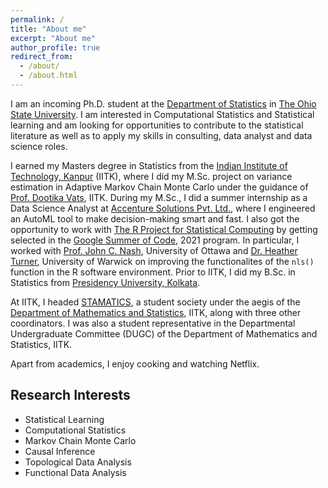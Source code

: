 ```yaml
---
permalink: /
title: "About me"
excerpt: "About me"
author_profile: true
redirect_from: 
  - /about/
  - /about.html
---
```


I am an incoming Ph.D. student at the [Department of Statistics](https://stat.osu.edu/) in [The Ohio State University](https://osu.edu/). I am interested in Computational Statistics and Statistical learning and am looking for opportunities to contribute to the statistical literature as well as to apply my skills in consulting, data analyst and data science roles.

I earned my Masters degree in Statistics from the [Indian Institute of Technology, Kanpur](https://www.iitk.ac.in/) (IITK), where I did my M.Sc. project on variance estimation in Adaptive Markov Chain Monte Carlo under the guidance of [Prof. Dootika Vats](https://dvats.github.io/), IITK. During my M.Sc., I did a summer internship as a Data Science Analyst at [Accenture Solutions Pvt. Ltd.](https://www.accenture.com/in-en), where I engineered an AutoML tool to make decision-making smart and fast.  I also got the opportunity to work with [The R Project for Statistical Computing](https://www.r-project.org/) by getting selected in the [Google Summer of Code](https://summerofcode.withgoogle.com/), 2021 program. In particular, I worked with [Prof. John C. Nash](https://nashjc.github.io/about/), University of Ottawa and [Dr. Heather Turner](https://www.heatherturner.net/), University of Warwick on improving the functionalites of the `nls()` function in the R software environment. Prior to IITK, I did my B.Sc. in Statistics from [Presidency University, Kolkata](https://www.presiuniv.ac.in/).

At IITK, I headed [STAMATICS](https://stamatics.github.io/), a student society under the aegis of the [Department of Mathematics and Statistics](https://www.iitk.ac.in/math/), IITK, along with three other coordinators. I was also a student representative in the Departmental Undergraduate Committee (DUGC) of the Department of Mathematics and Statistics, IITK.

Apart from academics, I enjoy cooking and watching Netflix.

Research Interests <!--&nbsp; &nbsp; &nbsp; &nbsp; &nbsp;  &nbsp; &nbsp; &nbsp; &nbsp; &nbsp;  &nbsp; &nbsp; &nbsp; &nbsp; &nbsp;  &nbsp; &nbsp; &nbsp; &nbsp; &nbsp;  &nbsp; &nbsp; &nbsp; &nbsp; &nbsp;  &nbsp; &nbsp; &nbsp; &nbsp; &nbsp; &nbsp; Education-->
----------------
- Statistical Learning
- Computational Statistics
- Markov Chain Monte Carlo
- Causal Inference
- Topological Data Analysis
- Functional Data Analysis
